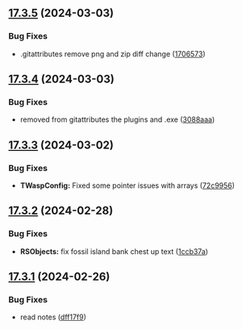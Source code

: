 ## [17.3.5](https://github.com/Torwent/WaspLib/compare/v17.3.4...v17.3.5) (2024-03-03)


### Bug Fixes

* .gitattributes remove png and zip diff change ([1706573](https://github.com/Torwent/WaspLib/commit/1706573ecbe230604e0859b80ef134b742eedbdd))



## [17.3.4](https://github.com/Torwent/WaspLib/compare/v17.3.3...v17.3.4) (2024-03-03)


### Bug Fixes

* removed from gitattributes the plugins and .exe ([3088aaa](https://github.com/Torwent/WaspLib/commit/3088aaafb72e4c01279d0d7d30f7fadf35ebd2b9))



## [17.3.3](https://github.com/Torwent/WaspLib/compare/v17.3.2...v17.3.3) (2024-03-02)


### Bug Fixes

* **TWaspConfig:** Fixed some pointer issues with arrays ([72c9956](https://github.com/Torwent/WaspLib/commit/72c995614e6c10dd29b65d1173cd4fed7f23550c))



## [17.3.2](https://github.com/Torwent/WaspLib/compare/v17.3.1...v17.3.2) (2024-02-28)


### Bug Fixes

* **RSObjects:** fix fossil island bank chest up text ([1ccb37a](https://github.com/Torwent/WaspLib/commit/1ccb37ab5562b4f26d3033e39e6a51fd4ccb7df4))



## [17.3.1](https://github.com/Torwent/WaspLib/compare/v17.3.0...v17.3.1) (2024-02-26)


### Bug Fixes

* read notes ([dff17f9](https://github.com/Torwent/WaspLib/commit/dff17f963cf665bbddaac30f78e3bfc07afc9016))



